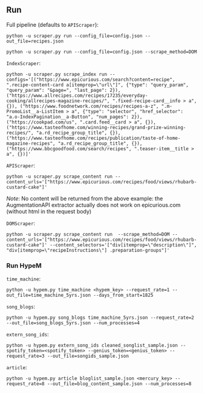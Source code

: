## Run

Full pipeline (defaults to `APIScraper`):

    python -u scraper.py run --config_file=config.json --out_file=recipes.json

    python -u scraper.py run --config_file=config.json --scrape_method=DOM

`IndexScraper`:

    python -u scraper.py scrape_index run --configs='[("https://www.epicurious.com/search?content=recipe", ".recipe-content-card a[itemprop=\"url\"]", {"type": "query_param", "query_param": "&page=", "last_page": 2}), ("https://www.allrecipes.com/recipes/17235/everyday-cooking/allrecipes-magazine-recipes/", ".fixed-recipe-card__info > a", {}), ("https://www.foodnetwork.com/recipes/recipes-a-z", ".m-PromoList__a-ListItem > a", {"type": "selector", "href_selector": "a.o-IndexPagination__a-Button", "num_pages": 2}), ("https://cookpad.com/us", ".card.feed__card > a", {}), ("https://www.tasteofhome.com/winning-recipes/grand-prize-winning-recipes/", "a.rd_recipe_group_title", {}), ("https://www.tasteofhome.com/recipes/publication/taste-of-home-magazine-recipes", "a.rd_recipe_group_title", {}), ("https://www.bbcgoodfood.com/search/recipes", ".teaser-item__title > a", {})]'

`APIScraper`:

    python -u scraper.py scrape_content run --content_urls='["https://www.epicurious.com/recipes/food/views/rhubarb-custard-cake"]'

_Note_: No content will be returned from the above example: the AugmentationAPI extractor actually does not work on epicurious.com (without html in the request body)

`DOMScraper`:

    python -u scraper.py scrape_content run  --scrape_method=DOM --content_urls='["https://www.epicurious.com/recipes/food/views/rhubarb-custard-cake"]' --content_selectors='["div[itemprop=\"description\"]", "div[itemprop=\"recipeInstructions\"] .preparation-groups"]'

### Run HypeM

`time_machine`:

    python -u hypem.py time_machine <hypem_key> --request_rate=1 --out_file=time_machine_5yrs.json --days_from_start=1825

`song_blogs`:

    python -u hypem.py song_blogs time_machine_5yrs.json --request_rate=2 --out_file=song_blogs_5yrs.json --num_processes=4

`extern_song_ids`:

    python -u hypem.py extern_song_ids cleaned_songlist_sample.json --spotify_token=<spotify_token> --genius_token=<genius_token> --request_rate=3 --out_file=songids_sample.json

`article`:

    python -u hypem.py article bloglist_sample.json <mercury_key> --request_rate=8 --out_file=blog_content_sample.json --num_processes=8

